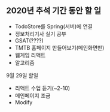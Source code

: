 ## 2020년 추석 기간 동안 할 일

* TodoStore를 Spring(서버)에 연결
* 정보처리기사 실기 공부
* GSAT(????) 
* TMTB 홈페이지 만들어보기(메인화면만)
* 웹게임 리액트
* 알고리즘

9월 29일 할일

* 리액트 수업 듣기(~2-10)
* 메인페이지 조금 
* Modify